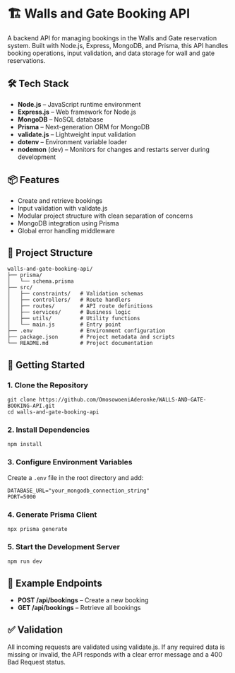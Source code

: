 # 🏗️ Walls and Gate Booking API

A backend API for managing bookings in the Walls and Gate reservation system. Built with Node.js, Express, MongoDB, and Prisma, this API handles booking operations, input validation, and data storage for wall and gate reservations.

## 🛠️ Tech Stack

- **Node.js** – JavaScript runtime environment
- **Express.js** – Web framework for Node.js
- **MongoDB** – NoSQL database
- **Prisma** – Next-generation ORM for MongoDB
- **validate.js** – Lightweight input validation
- **dotenv** – Environment variable loader
- **nodemon** (dev) – Monitors for changes and restarts server during development

## 📦 Features

- Create and retrieve bookings
- Input validation with validate.js
- Modular project structure with clean separation of concerns
- MongoDB integration using Prisma
- Global error handling middleware

## 📁 Project Structure

```
walls-and-gate-booking-api/
├── prisma/
│   └── schema.prisma
├── src/
│   ├── constraints/   # Validation schemas
│   ├── controllers/   # Route handlers
│   ├── routes/        # API route definitions
│   ├── services/      # Business logic
│   ├── utils/         # Utility functions
│   └── main.js        # Entry point
├── .env               # Environment configuration
├── package.json       # Project metadata and scripts
└── README.md          # Project documentation
```

## 🚀 Getting Started

### 1. Clone the Repository

```
git clone https://github.com/OmosowoeniAderonke/WALLS-AND-GATE-BOOKING-API.git
cd walls-and-gate-booking-api
```

### 2. Install Dependencies

```
npm install
```

### 3. Configure Environment Variables

Create a `.env` file in the root directory and add:

```
DATABASE_URL="your_mongodb_connection_string"
PORT=5000
```

### 4. Generate Prisma Client

```
npx prisma generate
```

### 5. Start the Development Server

```
npm run dev
```

## 📡 Example Endpoints

- **POST /api/bookings** – Create a new booking
- **GET /api/bookings** – Retrieve all bookings

## ✅ Validation

All incoming requests are validated using validate.js. If any required data is missing or invalid, the API responds with a clear error message and a 400 Bad Request status.